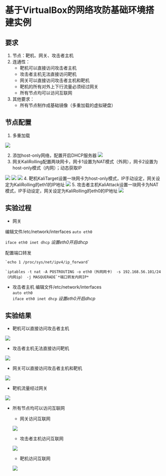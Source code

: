 # 基于VirtualBox的网络攻防基础环境搭建实例

## 要求

1. 节点：靶机、网关、攻击者主机
2. 连通性：
   * 靶机可以直接访问攻击者主机
   * 攻击者主机无法直接访问靶机
   * 网关可以直接访问攻击者主机和靶机
   * 靶机的所有对外上下行流量必须经过网关
   * 所有节点均可以访问互联网
3. 其他要求：
   * 所有节点制作成基础镜像（多重加载的虚拟硬盘）
## 节点配置
1. 多重加载

![](https://raw.githubusercontent.com/15xinanwzy/ns/master/2017-2/lw_wyq_wzy/wzy_HW/HW_1/%E5%A4%9A%E9%87%8D%E5%8A%A0%E8%BD%BD.png)

2. 添加host-only网络，配置开启DHCP服务器
![](https://raw.githubusercontent.com/15xinanwzy/ns/master/2017-2/lw_wyq_wzy/wzy_HW/HW_1/DHCP.png)
3. 网关KaliRolling配置两块网卡，网卡1设置为NAT模式（外网），网卡2设置为host-only模式（内网）；动态获取IP

![](https://raw.githubusercontent.com/15xinanwzy/ns/master/2017-2/lw_wyq_wzy/wzy_HW/HW_1/%E7%BD%91%E5%85%B3%E7%BD%91%E5%8D%A1%E8%AE%BE%E7%BD%AE-%E7%BD%91%E5%8D%A11.png)
![](https://raw.githubusercontent.com/15xinanwzy/ns/master/2017-2/lw_wyq_wzy/wzy_HW/HW_1/%E7%BD%91%E5%85%B3%E7%BD%91%E5%8D%A1%E8%AE%BE%E7%BD%AE-%E7%BD%91%E5%8D%A12.png)
![](https://raw.githubusercontent.com/15xinanwzy/ns/master/2017-2/lw_wyq_wzy/wzy_HW/HW_1/%E7%BD%91%E5%85%B3IP.png)
4. 靶机KaliTarget设置一块网卡为host-only模式，IP手动设定，网关设定为KaliRolling的eth1的IP地址
![](https://raw.githubusercontent.com/15xinanwzy/ns/master/2017-2/lw_wyq_wzy/wzy_HW/HW_1/%E9%9D%B6%E6%9C%BAIP.png)
5. 攻击者主机KaliAttack设置一块网卡为NAT模式，IP手动设定，网关设定为KaliRolling的eth0的IP地址
![](https://raw.githubusercontent.com/15xinanwzy/ns/master/2017-2/lw_wyq_wzy/wzy_HW/HW_1/%E6%94%BB%E5%87%BB%E8%80%85%E4%B8%BB%E6%9C%BAIP.png)
## 实验过程
* 网关

编辑文件/etc/network/interfaces
   `auto eth0`
    
   `iface eth0 inet dhcp`    *设置eth0开启dhcp*

配置端口转发
    
    `echo 1 /proc/sys/net/ipv4/ip_forward`
   
    `iptables -t nat -A POSTROUTING -o eth0（外网网卡） -s 192.168.56.101/24（内网ip） -j MASQUERADE`*端口转发内网IP*
* 攻击者主机
  编辑文件/etc/network/interfaces
    <br/>
      `auto eth0` 
    <br/>
       `iface eth0 inet dhcp`    *设置eth0开启dhcp*
## 实验结果
* 靶机可以直接访问攻击者主机

![](https://raw.githubusercontent.com/15xinanwzy/ns/master/2017-2/lw_wyq_wzy/wzy_HW/HW_1/%E9%9D%B6%E6%9C%BA%E8%AE%BF%E9%97%AE%E6%94%BB%E5%87%BB%E8%80%85%E4%B8%BB%E6%9C%BA.png)

* 攻击者主机无法直接访问靶机

![](https://raw.githubusercontent.com/15xinanwzy/ns/master/2017-2/lw_wyq_wzy/wzy_HW/HW_1/%E6%94%BB%E5%87%BB%E8%80%85%E4%B8%BB%E6%9C%BA%E4%B8%8D%E8%83%BD%E8%AE%BF%E9%97%AE%E9%9D%B6%E6%9C%BA.png)

* 网关可以直接访问攻击者主机和靶机

![](https://raw.githubusercontent.com/15xinanwzy/ns/master/2017-2/lw_wyq_wzy/wzy_HW/HW_1/%E7%BD%91%E5%85%B3%E8%AE%BF%E9%97%AE%E9%9D%B6%E6%9C%BA%E5%92%8C%E6%94%BB%E5%87%BB%E8%80%85%E4%B8%BB%E6%9C%BA.png)

* 靶机流量经过网关

![](https://raw.githubusercontent.com/15xinanwzy/ns/master/2017-2/lw_wyq_wzy/wzy_HW/HW_1/%E9%9D%B6%E6%9C%BA%E6%B5%81%E9%87%8F%E7%BB%8F%E8%BF%87%E7%BD%91%E5%85%B3.png)

* 所有节点均可以访问互联网

  * 网关访问互联网
  
  ![](https://raw.githubusercontent.com/15xinanwzy/ns/master/2017-2/lw_wyq_wzy/wzy_HW/HW_1/%E7%BD%91%E5%85%B3%E8%AE%BF%E9%97%AE%E4%BA%92%E8%81%94%E7%BD%91.png)

  * 攻击者主机访问互联网
  
  ![](https://raw.githubusercontent.com/15xinanwzy/ns/master/2017-2/lw_wyq_wzy/wzy_HW/HW_1/%E6%94%BB%E5%87%BB%E8%80%85%E4%B8%BB%E6%9C%BA%E8%AE%BF%E9%97%AE%E4%BA%92%E8%81%94%E7%BD%91.png)

  * 靶机访问互联网
  
  ![](https://raw.githubusercontent.com/15xinanwzy/ns/master/2017-2/lw_wyq_wzy/wzy_HW/HW_1/%E9%9D%B6%E6%9C%BA%E8%AE%BF%E9%97%AE%E4%BA%92%E8%81%94%E7%BD%91.png)